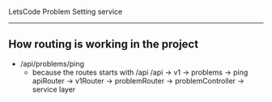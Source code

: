 LetsCode Problem Setting service


--------------------------------

## How routing is working in the project

- /api/problems/ping
    - because the routes starts with /api
      /api       -> v1      -> problems       -> ping 
      apiRouter -> v1Router -> problemRouter -> problemController -> service layer
